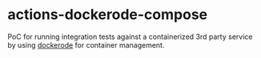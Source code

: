 # actions-dockerode-compose

PoC for running integration tests against a containerized 3rd party service by using [dockerode](https://github.com/apocas/dockerode) for container management.
